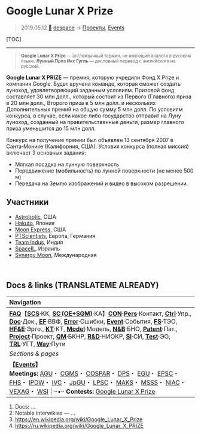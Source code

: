 # Google Lunar X Prize
> 2019.05.12 [🚀](../index/index.md) [despace](index.md) → [Проекты](project.md), [Events](event.md)

[TOC]

---

> <small>**Google Lunar X Prize** — англоязычный термин, не имеющий аналога в русском языке. **Лунный Приз Икс Гугль** — дословный перевод с английского на русский.</small>

**Google Lunar X PRIZE** — премия, которую учредили Фонд X Prize и компания Google. Будет вручена команде, которая сможет создать луноход, удовлетворяющий заданным условиям. Призовой фонд составляет 30 млн долл., который состоит из Первого (Главного) приза в 20 млн долл., Второго приза в 5 млн долл. и нескольких Дополнительных премий на общую сумму 5 млн долл. По условиям конкурса, в случае, если какое‑либо государство отправит на Луну луноход, созданный на правительственные деньги, размер главного приза уменьшится до 15 млн долл.

Конкурс на получение премии был объявлен 13 сентября 2007 в Санта‑Монике (Калифорния, США). Условия конкурса (полная миссия) включает 3 основных задания:

   - Мягкая посадка на лунную поверхность
   - Передвижение (мобильность) по лунной поверхности (не менее 500 м)
   - Передача на Землю изображений и видео в высоком разрешении.



## Участники
   - [Astrobotic](astrobotic.md), США
   - [Hakuto](zz_hakuto.md), Япония
   - [Moon Express](moon_express.md), США
   - [PTScientists](ptscientists.md), Европа, Германия
   - [Team Indus](team_indus.md), Индия
   - [SpaceIL](spaceil.md), Израиль
   - [Synergy Moon](synergy_moon.md), Международная



<p style="page-break-after:always"> </p>

## Docs & links (TRANSLATEME ALREADY)
|Navigation|
|:--|
|**[FAQ](faq.md)**【**[SCS](scs.md)**·КК, **[SC (OE+SGM)](sc.md)**·КА】**[CON](contact.md)·[Pers](person.md)**·Контакт, **[Ctrl](control.md)**·Упр., **[Doc](doc.md)**·Док., **[EF](ef.md)**·ВВФ, **[Error](error.md)**·Ошибки, **[Event](event.md)**·События, **[FS](fs.md)**·ТЭО, **[HF&E](hfe.md)**·Эрго., **[KT](kt.md)**·КТ, **[Model](model.md)**·Модель, **[N&B](nnb.md)**·БНО, **[Patent](патент.md)**·Пат., **[Project](project.md)**·Проект, **[QM](qm.md)**·БКНР, **[R&D](rnd.md)**·НИОКР, **[SI](si.md)**·СИ, **[Test](test.md)**·ЭО, **[TRL](trl.md)**·УГТ, **[Way](way.md)**·Пути|
|*Sections & pages*|
|**【[Events](event.md)】**<br> **Meetings:** [AGU](agu.md)・ [CGMS](cgms.md)・ [COSPAR](cospar.md)・ [DPS](dps.md)・ [EGU](egu.md)・ [EPSC](epsc.md)・ [FHS](fhs.md)・ [IPDW](ipdw.md)・ [IVC](ivc.md)・ [JpGU](jpgu.md)・ [LPSC](lpsc.md)・ [MAKS](maks.md)・ [MSSS](msss.md)・ [NIAC](niac_program.md)・ [VEXAG](vexag.md)・ [WSI](wsi.md) ┊ ··•·· **Contests:** [Google Lunar X Prize](google_lunar_x_prize.md)|

   1. Docs: …
   1. Notable interwikies — …
   1. <https://en.wikipedia.org/wiki/Google_Lunar_X_Prize>
   1. <https://ru.wikipedia.org/wiki/Google_Lunar_X_PRIZE>

